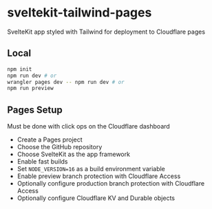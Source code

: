 # sveltekit-tailwind-pages

SvelteKit app styled with Tailwind for deployment to Cloudflare pages

## Local

```bash
npm init
npm run dev # or
wrangler pages dev -- npm run dev # or
npm run preview
```

## Pages Setup

Must be done with click ops on the Cloudflare dashboard

- Create a Pages project
- Choose the GitHub repository
- Choose SvelteKit as the app framework
- Enable fast builds
- Set `NODE_VERSION=16` as a build environment variable
- Enable preview branch protection with Cloudflare Access
- Optionally configure production branch protection with Cloudflare Access
- Optionally configure Cloudflare KV and Durable objects
